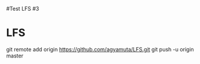 #Test LFS #3
# LFS
git remote add origin https://github.com/agyamuta/LFS.git
git push -u origin master
